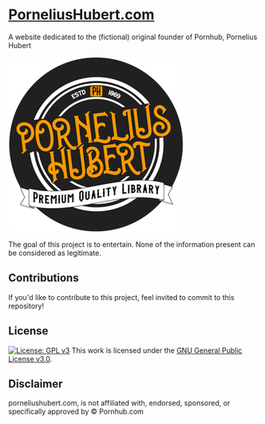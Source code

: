 # [PorneliusHubert.com](https://porneliushubert.com/)
A website dedicated to the (fictional) original founder of Pornhub, Pornelius Hubert

[![Pornelius Hubert's Logo](img/logo-git.png)](https://porneliushubert.com/)

The goal of this project is to entertain. None of the information present can be considered as legitimate. 

## Contributions

If you'd like to contribute to this project, feel invited to commit to this repository!

## License
 [![License: GPL v3](https://img.shields.io/badge/License-GPLv3-blue.svg)](https://www.gnu.org/licenses/gpl-3.0)
This work is licensed under the [GNU General Public License v3.0](LICENSE).

## Disclaimer
porneliushubert.com, is not affiliated with, endorsed, sponsored, or specifically approved by © Pornhub.com
